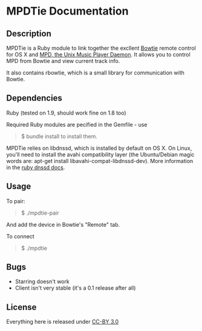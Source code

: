 MPDTie Documentation
====================

Description
-----------

MPDTie is a Ruby module to link together the excllent [Bowtie](http://bowtieapp.com/) remote control for OS X and [MPD, the Unix Music Player Daemon](http://mpd.wikia.com/wiki/). It allows you to control MPD from Bowtie and view current track info.

It also contains rbowtie, which is a small library for communication with Bowtie.

Dependencies
------------

Ruby (tested on 1.9, should work fine on 1.8 too)

Required Ruby modules are pecified in the Gemfile - use
> $ bundle install
to install them.

MPDTie relies on libdnssd, which is installed by default on OS X. On Linux, you'll need to install the avahi compatibility layer (the Ubuntu/Debian magic words are: apt-get install libavahi-compat-libdnssd-dev). More information in the [ruby dnssd docs](http://dnssd.rubyforge.org/dnssd/).

Usage
-----

To pair:

> $ ./mpdtie-pair

And add the device in Bowtie's "Remote" tab.

To connect

> $ ./mpdtie


Bugs
----

* Starring doesn't work
* Client isn't very stable (it's a 0.1 release after all)

License
-------

Everything here is released under [CC-BY 3.0](http://creativecommons.org/licenses/by/3.0)
